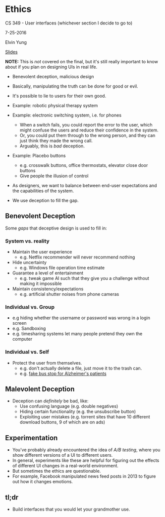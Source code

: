 # Ethics

CS 349 - User interfaces (whichever section I decide to go to)

7-25-2016

Elvin Yung

[Slides](https://www.student.cs.uwaterloo.ca/~cs349/s16/slides/13.1-ethics.pdf)

**NOTE:** This is *not* covered on the final, but it's still really important to know about if you plan on designing UIs in real life.

* Benevolent deception, malicious design
* Basically, manipulating the truth can be done for good or evil.
* It's possible to lie to users for their own good.

* Example: robotic physical therapy system
* Example: electronic switching system, i.e. for phones
  * When a switch fails, you could report the error to the user, which might confuse the users and reduce their confidence in the system.
  * Or, you could put them through to the wrong person, and they can just think they made the wrong call.
  * Arguably, this is *bad* deception.

* Example: Placebo buttons
  * e.g. crosswalk buttons, office thermostats, elevator close door buttons
  * Give people the illusion of control

* As designers, we want to balance between end-user expectations and the capabilities of the system.
* We use deception to fill the gap.

## Benevolent Deception
Some *gaps* that deceptive design is used to fill in:

### System vs. reality
* Maintain the user experience
  * e.g. Netflix recommender will never recommend nothing
* Hide uncertainty
  * e.g. Windows file operation time estimate
* Guarantee a level of entertainment
  * e.g. tweak game AI such that they give you a challenge without making it impossible
* Maintain consistency/expectations
  * e.g. artificial shutter noises from phone cameras

### Individual vs. Group
* e.g hiding whether the username or password was wrong in a login screen
* e.g. Sandboxing
* e.g. timesharing systems let many people pretend they own the computer

### Individual vs. Self
* Protect the user from themselves.
  * e.g. don't actually delete a file, just move it to the trash can.
  * e.g. [fake bus stop for Alzheimer's patients](https://www.fastcompany.com/1598472/uncommon-act-design-fake-bus-stop-helps-alzheimers-patients)

## Malevolent Deception
* Deception can *definitely* be bad, like:
  * Use confusing language (e.g. double negatives)
  * Hiding certain functionality (e.g. the unsubscribe button)
  * Exploiting user mistakes (e.g. torrent sites that have 10 different download buttons, 9 of which are on ads)

## Experimentation
* You've probably already encountered the idea of *A/B testing*, where you show different versions of a UI to different users.
* In general, experiments like these are helpful for figuring out the effects of different UI changes in a real-world environment.
* But sometimes the ethics are questionable.
* For example, Facebook manipulated news feed posts in 2013 to figure out how it changes emotions.

## tl;dr
* Build interfaces that you would let your grandmother use.
